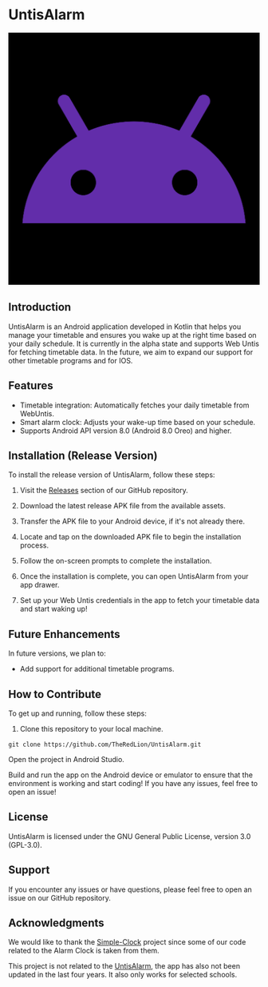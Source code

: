 # UntisAlarm

![Project Logo](app/src/main/ic_launcher-playstore.png)

## Introduction

UntisAlarm is an Android application developed in Kotlin that helps you manage your timetable and ensures you wake up at the right time based on your daily schedule. It is currently in the alpha state and supports Web Untis for fetching timetable data. In the future, we aim to expand our support for other timetable programs and for IOS.

## Features

- Timetable integration: Automatically fetches your daily timetable from WebUntis.
- Smart alarm clock: Adjusts your wake-up time based on your schedule.
- Supports Android API version 8.0 (Android 8.0 Oreo) and higher.

## Installation (Release Version)

To install the release version of UntisAlarm, follow these steps:

1. Visit the [Releases](https://github.com/TheRedLion/UntisAlarm/releases) section of our GitHub repository.

2. Download the latest release APK file from the available assets.

3. Transfer the APK file to your Android device, if it's not already there.

4. Locate and tap on the downloaded APK file to begin the installation process.

5. Follow the on-screen prompts to complete the installation.

6. Once the installation is complete, you can open UntisAlarm from your app drawer.

7. Set up your Web Untis credentials in the app to fetch your timetable data and start waking up!

## Future Enhancements
In future versions, we plan to:

- Add support for additional timetable programs.

## How to Contribute

To get up and running, follow these steps:

1. Clone this repository to your local machine.

```shell
git clone https://github.com/TheRedLion/UntisAlarm.git
```
Open the project in Android Studio.

Build and run the app on the Android device or emulator to ensure that the environment is working and start coding!
If you have any issues, feel free to open an issue!

## License
UntisAlarm is licensed under the GNU General Public License, version 3.0 (GPL-3.0).

## Support
If you encounter any issues or have questions, please feel free to open an issue on our GitHub repository.

## Acknowledgments
We would like to thank the [Simple-Clock](https://github.com/SimpleMobileTools/Simple-Clock) project since some of our code related to the Alarm Clock is taken from them.

This project is not related to the [UntisAlarm](https://www.rala.io/app/untisAlarm), the app has also not been updated in the last four years. It also only works for selected schools.